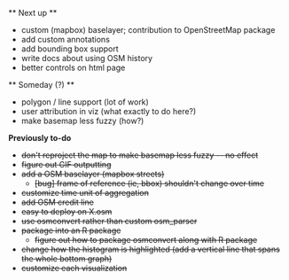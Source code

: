 ** Next up **
 * custom (mapbox) baselayer; contribution to OpenStreetMap package
 * add custom annotations 
 * add bounding box support
 * write docs about using OSM history
 * better controls on html page
 
** Someday (?) ** 
 * polygon / line support (lot of work)
 * user attribution in viz (what exactly to do here?)
 * make basemap less fuzzy (how?)

**Previously to-do**
 * ~~don't reproject the map to make basemap less fuzzy -- no effect~~
 * ~~figure out GIF outputting~~
 * ~~add a OSM baselayer (mapbox streets)~~
    * ~~[bug] frame of reference (ie, bbox) shouldn't change over time~~
 * ~~customize time unit of aggregation~~
 * ~~add OSM credit line~~
 * ~~easy to deploy on X.osm~~
 * ~~use osmconvert rather than custom osm_parser~~
 * ~~package into an R package~~
   * ~~figure out how to package osmconvert along with R package~~
 * ~~change how the histogram is highlighted (add a vertical line that spans the whole bottom graph)~~
 * ~~customize each visualization~~


